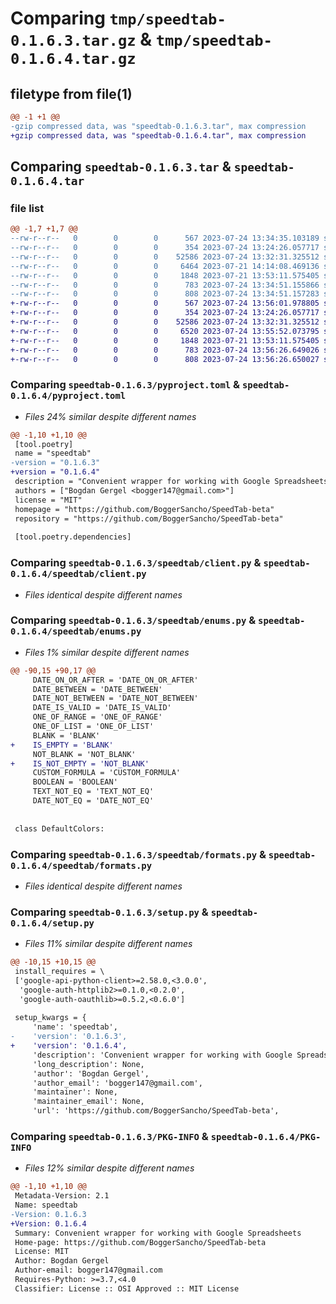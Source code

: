# Comparing `tmp/speedtab-0.1.6.3.tar.gz` & `tmp/speedtab-0.1.6.4.tar.gz`

## filetype from file(1)

```diff
@@ -1 +1 @@
-gzip compressed data, was "speedtab-0.1.6.3.tar", max compression
+gzip compressed data, was "speedtab-0.1.6.4.tar", max compression
```

## Comparing `speedtab-0.1.6.3.tar` & `speedtab-0.1.6.4.tar`

### file list

```diff
@@ -1,7 +1,7 @@
--rw-r--r--   0        0        0      567 2023-07-24 13:34:35.103189 speedtab-0.1.6.3/pyproject.toml
--rw-r--r--   0        0        0      354 2023-07-24 13:24:26.057717 speedtab-0.1.6.3/speedtab/__init__.py
--rw-r--r--   0        0        0    52586 2023-07-24 13:32:31.325512 speedtab-0.1.6.3/speedtab/client.py
--rw-r--r--   0        0        0     6464 2023-07-21 14:14:08.469136 speedtab-0.1.6.3/speedtab/enums.py
--rw-r--r--   0        0        0     1848 2023-07-21 13:53:11.575405 speedtab-0.1.6.3/speedtab/formats.py
--rw-r--r--   0        0        0      783 2023-07-24 13:34:51.155866 speedtab-0.1.6.3/setup.py
--rw-r--r--   0        0        0      808 2023-07-24 13:34:51.157283 speedtab-0.1.6.3/PKG-INFO
+-rw-r--r--   0        0        0      567 2023-07-24 13:56:01.978805 speedtab-0.1.6.4/pyproject.toml
+-rw-r--r--   0        0        0      354 2023-07-24 13:24:26.057717 speedtab-0.1.6.4/speedtab/__init__.py
+-rw-r--r--   0        0        0    52586 2023-07-24 13:32:31.325512 speedtab-0.1.6.4/speedtab/client.py
+-rw-r--r--   0        0        0     6520 2023-07-24 13:55:52.073795 speedtab-0.1.6.4/speedtab/enums.py
+-rw-r--r--   0        0        0     1848 2023-07-21 13:53:11.575405 speedtab-0.1.6.4/speedtab/formats.py
+-rw-r--r--   0        0        0      783 2023-07-24 13:56:26.649026 speedtab-0.1.6.4/setup.py
+-rw-r--r--   0        0        0      808 2023-07-24 13:56:26.650027 speedtab-0.1.6.4/PKG-INFO
```

### Comparing `speedtab-0.1.6.3/pyproject.toml` & `speedtab-0.1.6.4/pyproject.toml`

 * *Files 24% similar despite different names*

```diff
@@ -1,10 +1,10 @@
 [tool.poetry]
 name = "speedtab"
-version = "0.1.6.3"
+version = "0.1.6.4"
 description = "Convenient wrapper for working with Google Spreadsheets"
 authors = ["Bogdan Gergel <bogger147@gmail.com>"]
 license = "MIT"
 homepage = "https://github.com/BoggerSancho/SpeedTab-beta"
 repository = "https://github.com/BoggerSancho/SpeedTab-beta"
 
 [tool.poetry.dependencies]
```

### Comparing `speedtab-0.1.6.3/speedtab/client.py` & `speedtab-0.1.6.4/speedtab/client.py`

 * *Files identical despite different names*

### Comparing `speedtab-0.1.6.3/speedtab/enums.py` & `speedtab-0.1.6.4/speedtab/enums.py`

 * *Files 1% similar despite different names*

```diff
@@ -90,15 +90,17 @@
     DATE_ON_OR_AFTER = 'DATE_ON_OR_AFTER'
     DATE_BETWEEN = 'DATE_BETWEEN'
     DATE_NOT_BETWEEN = 'DATE_NOT_BETWEEN'
     DATE_IS_VALID = 'DATE_IS_VALID'
     ONE_OF_RANGE = 'ONE_OF_RANGE'
     ONE_OF_LIST = 'ONE_OF_LIST'
     BLANK = 'BLANK'
+    IS_EMPTY = 'BLANK'
     NOT_BLANK = 'NOT_BLANK'
+    IS_NOT_EMPTY = 'NOT_BLANK'
     CUSTOM_FORMULA = 'CUSTOM_FORMULA'
     BOOLEAN = 'BOOLEAN'
     TEXT_NOT_EQ = 'TEXT_NOT_EQ'
     DATE_NOT_EQ = 'DATE_NOT_EQ'
 
 
 class DefaultColors:
```

### Comparing `speedtab-0.1.6.3/speedtab/formats.py` & `speedtab-0.1.6.4/speedtab/formats.py`

 * *Files identical despite different names*

### Comparing `speedtab-0.1.6.3/setup.py` & `speedtab-0.1.6.4/setup.py`

 * *Files 11% similar despite different names*

```diff
@@ -10,15 +10,15 @@
 install_requires = \
 ['google-api-python-client>=2.58.0,<3.0.0',
  'google-auth-httplib2>=0.1.0,<0.2.0',
  'google-auth-oauthlib>=0.5.2,<0.6.0']
 
 setup_kwargs = {
     'name': 'speedtab',
-    'version': '0.1.6.3',
+    'version': '0.1.6.4',
     'description': 'Convenient wrapper for working with Google Spreadsheets',
     'long_description': None,
     'author': 'Bogdan Gergel',
     'author_email': 'bogger147@gmail.com',
     'maintainer': None,
     'maintainer_email': None,
     'url': 'https://github.com/BoggerSancho/SpeedTab-beta',
```

### Comparing `speedtab-0.1.6.3/PKG-INFO` & `speedtab-0.1.6.4/PKG-INFO`

 * *Files 12% similar despite different names*

```diff
@@ -1,10 +1,10 @@
 Metadata-Version: 2.1
 Name: speedtab
-Version: 0.1.6.3
+Version: 0.1.6.4
 Summary: Convenient wrapper for working with Google Spreadsheets
 Home-page: https://github.com/BoggerSancho/SpeedTab-beta
 License: MIT
 Author: Bogdan Gergel
 Author-email: bogger147@gmail.com
 Requires-Python: >=3.7,<4.0
 Classifier: License :: OSI Approved :: MIT License
```

